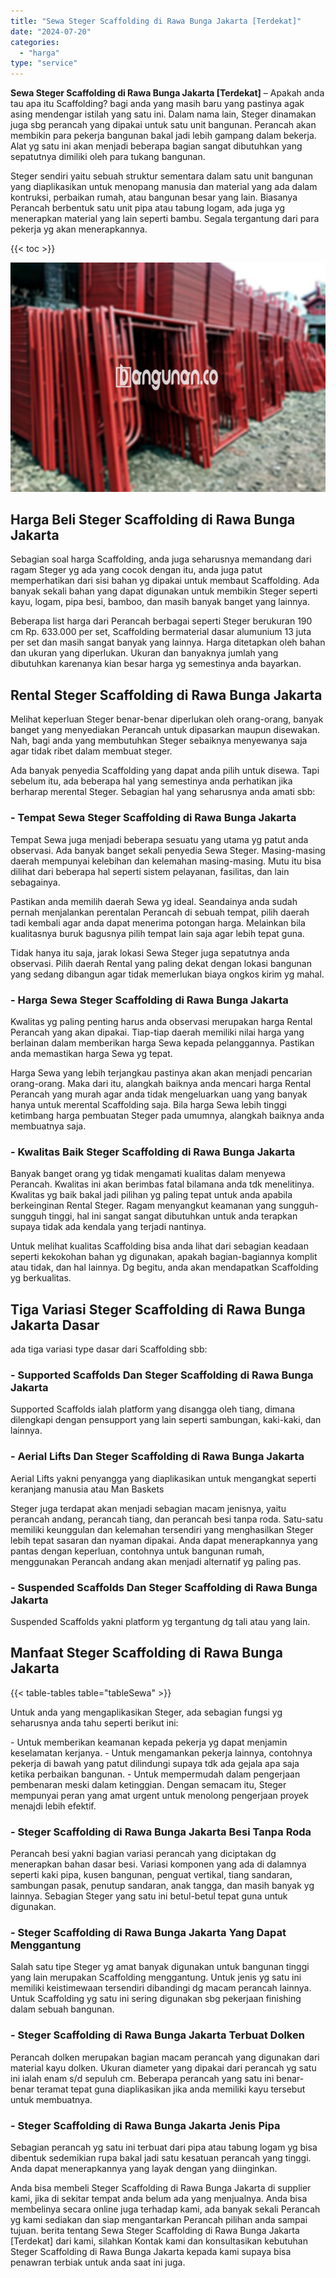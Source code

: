 ```yaml
---
title: "Sewa Steger Scaffolding di Rawa Bunga Jakarta [Terdekat]"
date: "2024-07-20"
categories: 
  - "harga"
type: "service"
---
```


**Sewa Steger Scaffolding di Rawa Bunga Jakarta \[Terdekat\]** – Apakah anda tau apa itu Scaffolding? bagi anda yang masih baru yang pastinya agak asing mendengar istilah yang satu ini. Dalam nama lain, Steger dinamakan juga sbg perancah yang dipakai untuk satu unit bangunan. Perancah akan membikin para pekerja bangunan bakal jadi lebih gampang dalam bekerja. Alat yg satu ini akan menjadi beberapa bagian sangat dibutuhkan yang sepatutnya dimiliki oleh para tukang bangunan.

Steger sendiri yaitu sebuah struktur sementara dalam satu unit bangunan yang diaplikasikan untuk menopang manusia dan material yang ada dalam kontruksi, perbaikan rumah, atau bangunan besar yang lain. Biasanya Perancah berbentuk satu unit pipa atau tabung logam, ada juga yg menerapkan material yang lain seperti bambu. Segala tergantung dari para pekerja yg akan menerapkannya.

{{< toc >}}

![Sewa Steger Scaffolding di Rawa Bunga Jakarta [Terdekat]](/images/sewa-scaffolding-steger-08.png)

## Harga Beli Steger Scaffolding di Rawa Bunga Jakarta

Sebagian soal harga Scaffolding, anda juga seharusnya memandang dari ragam Steger yg ada yang cocok dengan itu, anda juga patut memperhatikan dari sisi bahan yg dipakai untuk membaut Scaffolding. Ada banyak sekali bahan yang dapat digunakan untuk membikin Steger seperti kayu, logam, pipa besi, bamboo, dan masih banyak banget yang lainnya.

Beberapa list harga dari Perancah berbagai seperti Steger berukuran 190 cm Rp. 633.000 per set, Scaffolding bermaterial dasar alumunium 13 juta per set dan masih sangat banyak yang lainnya. Harga ditetapkan oleh bahan dan ukuran yang diperlukan. Ukuran dan banyaknya jumlah yang dibutuhkan karenanya kian besar harga yg semestinya anda bayarkan.

## Rental Steger Scaffolding di Rawa Bunga Jakarta

Melihat keperluan Steger benar-benar diperlukan oleh orang-orang, banyak banget yang menyediakan Perancah untuk dipasarkan maupun disewakan. Nah, bagi anda yang membutuhkan Steger sebaiknya menyewanya saja agar tidak ribet dalam membuat steger.

Ada banyak penyedia Scaffolding yang dapat anda pilih untuk disewa. Tapi sebelum itu, ada beberapa hal yang semestinya anda perhatikan jika berharap merental Steger. Sebagian hal yang seharusnya anda amati sbb:

### \- Tempat Sewa Steger Scaffolding di Rawa Bunga Jakarta

Tempat Sewa juga menjadi beberapa sesuatu yang utama yg patut anda observasi. Ada banyak banget sekali penyedia Sewa Steger. Masing-masing daerah mempunyai kelebihan dan kelemahan masing-masing. Mutu itu bisa dilihat dari beberapa hal seperti sistem pelayanan, fasilitas, dan lain sebagainya.

Pastikan anda memilih daerah Sewa yg ideal. Seandainya anda sudah pernah menjalankan perentalan Perancah di sebuah tempat, pilih daerah tadi kembali agar anda dapat menerima potongan harga. Melainkan bila kualitasnya buruk bagusnya pilih tempat lain saja agar lebih tepat guna.

Tidak hanya itu saja, jarak lokasi Sewa Steger juga sepatutnya anda observasi. Pilih daerah Rental yang paling dekat dengan lokasi bangunan yang sedang dibangun agar tidak memerlukan biaya ongkos kirim yg mahal.

### \- Harga Sewa Steger Scaffolding di Rawa Bunga Jakarta

Kwalitas yg paling penting harus anda observasi merupakan harga Rental Perancah yang akan dipakai. Tiap-tiap daerah memiliki nilai harga yang berlainan dalam memberikan harga Sewa kepada pelanggannya. Pastikan anda memastikan harga Sewa yg tepat.

Harga Sewa yang lebih terjangkau pastinya akan akan menjadi pencarian orang-orang. Maka dari itu, alangkah baiknya anda mencari harga Rental Perancah yang murah agar anda tidak mengeluarkan uang yang banyak hanya untuk merental Scaffolding saja. Bila harga Sewa lebih tinggi ketimbang harga pembuatan Steger pada umumnya, alangkah baiknya anda membuatnya saja.

### \- Kwalitas Baik Steger Scaffolding di Rawa Bunga Jakarta

Banyak banget orang yg tidak mengamati kualitas dalam menyewa Perancah. Kwalitas ini akan berimbas fatal bilamana anda tdk menelitinya. Kwalitas yg baik bakal jadi pilihan yg paling tepat untuk anda apabila berkeinginan Rental Steger. Ragam menyangkut keamanan yang sungguh-sungguh tinggi, hal ini sangat sangat dibutuhkan untuk anda terapkan supaya tidak ada kendala yang terjadi nantinya.

Untuk melihat kualitas Scaffolding bisa anda lihat dari sebagian keadaan seperti kekokohan bahan yg digunakan, apakah bagian-bagiannya komplit atau tidak, dan hal lainnya. Dg begitu, anda akan mendapatkan Scaffolding yg berkualitas.

## Tiga Variasi Steger Scaffolding di Rawa Bunga Jakarta Dasar

ada tiga variasi type dasar dari Scaffolding sbb:

### \- Supported Scaffolds Dan Steger Scaffolding di Rawa Bunga Jakarta

Supported Scaffolds ialah platform yang disangga oleh tiang, dimana dilengkapi dengan pensupport yang lain seperti sambungan, kaki-kaki, dan lainnya.

### \- Aerial Lifts Dan Steger Scaffolding di Rawa Bunga Jakarta

Aerial Lifts yakni penyangga yang diaplikasikan untuk mengangkat seperti keranjang manusia atau Man Baskets

Steger juga terdapat akan menjadi sebagian macam jenisnya, yaitu perancah andang, perancah tiang, dan perancah besi tanpa roda. Satu-satu memiliki keunggulan dan kelemahan tersendiri yang menghasilkan Steger lebih tepat sasaran dan nyaman dipakai. Anda dapat menerapkannya yang pantas dengan keperluan, contohnya untuk bangunan rumah, menggunakan Perancah andang akan menjadi alternatif yg paling pas.

### \- Suspended Scaffolds Dan Steger Scaffolding di Rawa Bunga Jakarta

Suspended Scaffolds yakni platform yg tergantung dg tali atau yang lain.

## Manfaat Steger Scaffolding di Rawa Bunga Jakarta

{{< table-tables table="tableSewa" >}}

Untuk anda yang mengaplikasikan Steger, ada sebagian fungsi yg seharusnya anda tahu seperti berikut ini:

\- Untuk memberikan keamanan kepada pekerja yg dapat menjamin keselamatan kerjanya. - Untuk mengamankan pekerja lainnya, contohnya pekerja di bawah yang patut dilindungi supaya tdk ada gejala apa saja ketika perbaikan bangunan. - Untuk mempermudah dalam pengerjaan pembenaran meski dalam ketinggian. Dengan semacam itu, Steger mempunyai peran yang amat urgent untuk menolong pengerjaan proyek menajdi lebih efektif.

### \- Steger Scaffolding di Rawa Bunga Jakarta Besi Tanpa Roda

Perancah besi yakni bagian variasi perancah yang diciptakan dg menerapkan bahan dasar besi. Variasi komponen yang ada di dalamnya seperti kaki pipa, kusen bangunan, penguat vertikal, tiang sandaran, sambungan pasak, penutup sandaran, anak tangga, dan masih banyak yg lainnya. Sebagian Steger yang satu ini betul-betul tepat guna untuk digunakan.

### \- Steger Scaffolding di Rawa Bunga Jakarta Yang Dapat Menggantung

Salah satu tipe Steger yg amat banyak digunakan untuk bangunan tinggi yang lain merupakan Scaffolding menggantung. Untuk jenis yg satu ini memiliki keistimewaan tersendiri dibandingi dg macam perancah lainnya. Untuk Scaffolding yg satu ini sering digunakan sbg pekerjaan finishing dalam sebuah bangunan.

### \- Steger Scaffolding di Rawa Bunga Jakarta Terbuat Dolken

Perancah dolken merupakan bagian macam perancah yang digunakan dari material kayu dolken. Ukuran diameter yang dipakai dari perancah yg satu ini ialah enam s/d sepuluh cm. Beberapa perancah yang satu ini benar-benar teramat tepat guna diaplikasikan jika anda memiliki kayu tersebut untuk membuatnya.

### \- Steger Scaffolding di Rawa Bunga Jakarta Jenis Pipa

Sebagian perancah yg satu ini terbuat dari pipa atau tabung logam yg bisa dibentuk sedemikian rupa bakal jadi satu kesatuan perancah yang tinggi. Anda dapat menerapkannya yang layak dengan yang diinginkan.

Anda bisa membeli Steger Scaffolding di Rawa Bunga Jakarta di supplier kami, jika di sekitar tempat anda belum ada yang menjualnya. Anda bisa membelinya secara online juga terhadap kami, ada banyak sekali Perancah yg kami sediakan dan siap mengantarkan Perancah pilihan anda sampai tujuan. berita tentang Sewa Steger Scaffolding di Rawa Bunga Jakarta \[Terdekat\] dari kami, silahkan Kontak kami dan konsultasikan kebutuhan Steger Scaffolding di Rawa Bunga Jakarta kepada kami supaya bisa penawran terbiak untuk anda saat ini juga.
